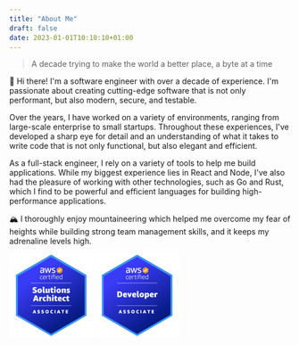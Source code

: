 ```yaml
---
title: "About Me"
draft: false
date: 2023-01-01T10:10:10+01:00
---
```


> A decade trying to make the world a better place, a byte at a time

👋 Hi there! I'm a software engineer with over a decade of experience.
I'm passionate about creating cutting-edge software that is not only performant, but also modern, secure, and testable.

Over the years, I have worked on a variety of environments, ranging from large-scale enterprise to small startups.
Throughout these experiences, I've developed a sharp eye for detail and an understanding of what it takes to write code that is not only functional, but also elegant and efficient.

As a full-stack engineer, I rely on a variety of tools to help me build applications.
While my biggest experience lies in React and Node, I've also had the pleasure of working with other technologies, such as Go and Rust, which I find to be powerful and efficient languages for building high-performance applications.

🏔 I thoroughly enjoy mountaineering which helped me overcome my fear of heights while building strong team management
skills, and it keeps my adrenaline levels high.

<div class="flex">
  <img alt="AWS Certified Solutions Architect badge" src="./aws-certified-solutions-architect-associate.png" width="150" />
  <img alt="AWS Certified Developer badge" src="./aws-certified-developer-associate.png" width="150" />
</div>

